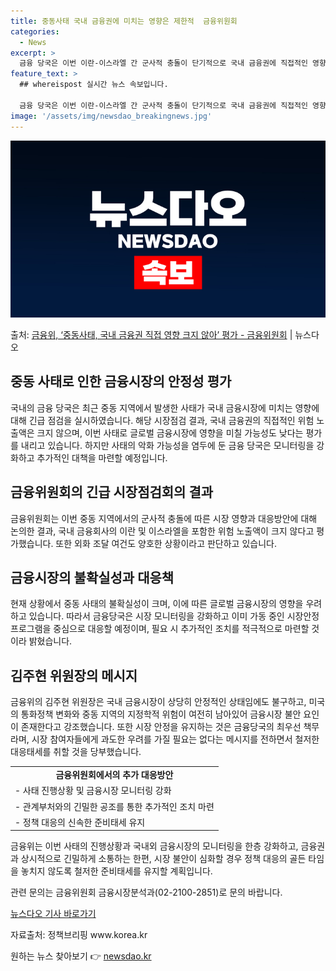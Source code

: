 ```yaml
---
title: 중동사태 국내 금융권에 미치는 영향은 제한적  금융위원회
categories:
  - News
excerpt: >
  금융 당국은 이번 이란-이스라엘 간 군사적 충돌이 단기적으로 국내 금융권에 직접적인 영향을 줄 가능성은 크지…
feature_text: >
  ## whereispost 실시간 뉴스 속보입니다.

  금융 당국은 이번 이란-이스라엘 간 군사적 충돌이 단기적으로 국내 금융권에 직접적인 영향을 줄 가능성은 크지…
image: '/assets/img/newsdao_breakingnews.jpg'
---
```


![뉴스다오 속보](/assets/img/newsdao_breakingnews.jpg)

<p>출처: <a href="https://newsdao.kr/3588" rel="dofollow">금융위, ‘중동사태, 국내 금융권 직접 영향 크지 않아’ 평가 - 금융위원회</a> | 뉴스다오</p>

<h2>중동 사태로 인한 금융시장의 안정성 평가</h2>
<p data-ke-size="size16">국내의 금융 당국은 최근 중동 지역에서 발생한 사태가 국내 금융시장에 미치는 영향에 대해 긴급 점검을 실시하였습니다. 해당 시장점검 결과, 국내 금융권의 직접적인 위험 노출액은 크지 않으며, 이번 사태로 글로벌 금융시장에 영향을 미칠 가능성도 낮다는 평가를 내리고 있습니다. 하지만 사태의 악화 가능성을 염두에 둔 금융 당국은 모니터링을 강화하고 추가적인 대책을 마련할 예정입니다.</p>

<h2>금융위원회의 긴급 시장점검회의 결과</h2>
<p data-ke-size="size16">금융위원회는 이번 중동 지역에서의 군사적 충돌에 따른 시장 영향과 대응방안에 대해 논의한 결과, 국내 금융회사의 이란 및 이스라엘을 포함한 위험 노출액이 크지 않다고 평가했습니다. 또한 외화 조달 여건도 양호한 상황이라고 판단하고 있습니다.</p>

<h2>금융시장의 불확실성과 대응책</h2>
<p data-ke-size="size16">현재 상황에서 중동 사태의 불확실성이 크며, 이에 따른 글로벌 금융시장의 영향을 우려하고 있습니다. 따라서 금융당국은 시장 모니터링을 강화하고 이미 가동 중인 시장안정 프로그램을 중심으로 대응할 예정이며, 필요 시 추가적인 조치를 적극적으로 마련할 것이라 밝혔습니다.</p>

<h2>김주현 위원장의 메시지</h2>
<p data-ke-size="size16">금융위의 김주현 위원장은 국내 금융시장이 상당히 안정적인 상태임에도 불구하고, 미국의 통화정책 변화와 중동 지역의 지정학적 위험이 여전히 남아있어 금융시장 불안 요인이 존재한다고 강조했습니다. 또한 시장 안정을 유지하는 것은 금융당국의 최우선 책무라며, 시장 참여자들에게 과도한 우려를 가질 필요는 없다는 메시지를 전하면서 철저한 대응태세를 취할 것을 당부했습니다.</p>

<table>
	<tr>
		<td style="text-align: center; height: 17px;"><b>금융위원회에서의 추가 대응방안</b></td>
	</tr>
	<tr>
		<td style="text-align: left; height: 17px;">- 사태 진행상황 및 금융시장 모니터링 강화</td>
	</tr>
	<tr>
		<td style="text-align: left; height: 17px;">- 관계부처와의 긴밀한 공조를 통한 추가적인 조치 마련</td>
	</tr>
	<tr>
		<td style="text-align: left; height: 17px;">- 정책 대응의 신속한 준비태세 유지</td>
	</tr>
</table>
<p data-ke-size="size16">금융위는 이번 사태의 진행상황과 국내외 금융시장의 모니터링을 한층 강화하고, 금융권과 상시적으로 긴밀하게 소통하는 한편, 시장 불안이 심화할 경우 정책 대응의 골든 타임을 놓치지 않도록 철저한 준비태세를 유지할 계획입니다.</p>

<p data-ke-size="size16">관련 문의는 금융위원회 금융시장분석과(02-2100-2851)로 문의 바랍니다.</p>

<p data-ke-size="size16"><a href="https://newsdao.kr/3588">뉴스다오 기사 바로가기</a></p>
<p data-ke-size="size16">자료출처: 정책브리핑 www.korea.kr</p> 

원하는 뉴스 찾아보기 👉 <a href="https://newsdao.kr" rel="dofollow">newsdao.kr</a>


